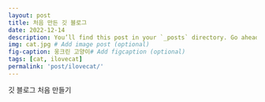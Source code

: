 ```yaml
---
layout: post
title: 처음 만든 깃 블로그
date: 2022-12-14
description: You’ll find this post in your `_posts` directory. Go ahead and edit it and re-build the site to see your changes. # Add post description (optional)
img: cat.jpg # Add image post (optional)
fig-caption: 웅크린 고양이# Add figcaption (optional)
tags: [cat, ilovecat]
permalink: 'post/ilovecat/'
---
```


깃 블로그 처음 만들기 
